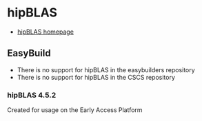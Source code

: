 # hipBLAS

* [hipBLAS homepage](https://github.com/ROCmSoftwarePlatform/hipBLAS)

## EasyBuild

  * There is no support for hipBLAS in the easybuilders repository
  * There is no support for hipBLAS in the CSCS repository

### hipBLAS 4.5.2

Created for usage on the Early Access Platform